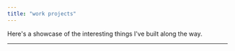 ```yaml
---
title: "work projects"
---
```


Here's a showcase of the interesting things I've built along the way.

---